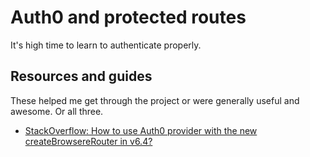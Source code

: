 # Auth0 and protected routes
It's high time to learn to authenticate properly.

## Resources and guides
These helped me get through the project or were generally useful and awesome. Or all three.

* [StackOverflow: How to use Auth0 provider with the new createBrowsereRouter in v6.4?](https://stackoverflow.com/questions/73934043/how-to-use-auth0-provider-with-the-new-createbrowsererouter-in-v6-4/73938067#73938067)
